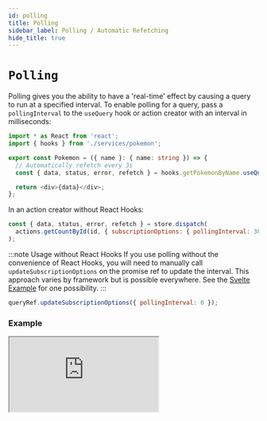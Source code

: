```yaml
---
id: polling
title: Polling
sidebar_label: Polling / Automatic Refetching
hide_title: true
---
```


# `Polling`

Polling gives you the ability to have a 'real-time' effect by causing a query to run at a specified interval. To enable polling for a query, pass a `pollingInterval` to the `useQuery` hook or action creator with an interval in milliseconds:

```ts title="src/Pokemon.tsx"
import * as React from 'react';
import { hooks } from './services/pokemon';

export const Pokemon = ({ name }: { name: string }) => {
  // Automatically refetch every 3s
  const { data, status, error, refetch } = hooks.getPokemonByName.useQuery(name, { pollingInterval: 3000 });

  return <div>{data}</div>;
};
```

In an action creator without React Hooks:

```js
const { data, status, error, refetch } = store.dispatch(
  actions.getCountById(id, { subscriptionOptions: { pollingInterval: 3000 } })
);
```

:::note Usage without React Hooks
If you use polling without the convenience of React Hooks, you will need to manually call `updateSubscriptionOptions` on the promise ref to update the interval. This approach varies by framework but is possible everywhere. See the [Svelte Example](../examples/svelte) for one possibility.
:::

```js
queryRef.updateSubscriptionOptions({ pollingInterval: 0 });
```

### Example

<iframe
  src="https://codesandbox.io/embed/concepts-polling-gorpg?fontsize=12&hidenavigation=1&theme=dark"
  style={{ width: '100%', height: '600px', border: 0, borderRadius: '4px', overflow: 'hidden' }}
  title="rtk-query-react-hooks-example"
  allow="geolocation; microphone; camera; midi; vr; accelerometer; gyroscope; payment; ambient-light-sensor; encrypted-media; usb"
  sandbox="allow-modals allow-forms allow-popups allow-scripts allow-same-origin"
></iframe>
